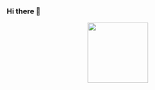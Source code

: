 ### Hi there 👋

<!--
**kyostarsunson/kyostarsunson** is a ✨ _special_ ✨ repository because its `README.md` (this file) appears on your GitHub profile.

[![Typing SVG](https://readme-typing-svg.herokuapp.com?font=Fira+Code&pause=1000&color=0AD42A&random=false&width=444&lines=Welcome+to+Song+(Songlie)+Xu's+Github.)](https://git.io/typing-svg)

<div align="center">
    <img  src="https://github-readme-streak-stats.herokuapp.com/?user=Achuan-2" />
</div>

<div align="center">
    <img src="https://activity-graph.herokuapp.com/graph?username=Achuan-2&theme=minimal" />
</div>

![Metrics](https://metrics.lecoq.io/https://github.com/kyostarsunson?template=classic&isocalendar=1&base=header%2C%20activity%2C%20community%2C%20repositories%2C%20metadata&base.indepth=false&base.hireable=false&base.skip=false&isocalendar=false&isocalendar.duration=full-year&config.timezone=America%2FEdmonton)

Here are some ideas to get you started:

- 🔭 I’m currently working on ...
- 🌱 I’m currently learning ...
- 👯 I’m looking to collaborate on ...
- 🤔 I’m looking for help with ...
- 💬 Ask me about ...
- 📫 How to reach me: ...
- 😄 Pronouns: ...
- ⚡ Fun fact: ...
-->

<div align="center"> <img height="137px" src="https://github-readme-stats.vercel.app/api?username=sun0225SUN&hide_title=true&hide_border=true&show_icons=trueline_height=21&text_color=000&icon_color=000&bg_color=0,ea6161,ffc64d,fffc4d,52fa5a&theme=graywhite" /> </div>
